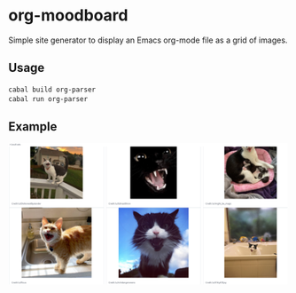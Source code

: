 # org-moodboard

Simple site generator to display an Emacs org-mode file as a grid of images.

## Usage

``` sh
cabal build org-parser
cabal run org-parser
```
## Example

![Screenshot with many cats](screenshot1.png)
